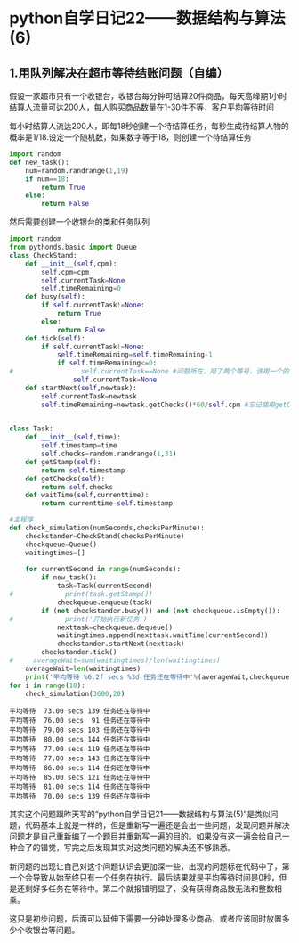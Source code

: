 # python自学日记22——数据结构与算法(6)

## 1.用队列解决在超市等待结账问题（自编）

假设一家超市只有一个收银台，收银台每分钟可结算20件商品，每天高峰期1小时结算人流量可达200人，每人购买商品数量在1-30件不等，客户平均等待时间

每小时结算人流达200人，即每18秒创建一个待结算任务，每秒生成待结算人物的概率是1/18.设定一个随机数，如果数字等于18，则创建一个待结算任务

```python
import random
def new_task():
    num=random.randrange(1,19)
    if num==18:
        return True
    else:
        return False
```

然后需要创建一个收银台的类和任务队列

```python
import random
from pythonds.basic import Queue
class CheckStand:
    def __init__(self,cpm):
        self.cpm=cpm
        self.currentTask=None
        self.timeRemaining=0
    def busy(self):
        if self.currentTask!=None:
            return True
        else:
            return False
    def tick(self):
        if self.currentTask!=None:
            self.timeRemaining=self.timeRemaining-1
            if self.timeRemaining<=0:
#                 self.currentTask==None #问题所在，用了两个等号，该用一个的
                self.currentTask=None
    def startNext(self,newtask):
        self.currentTask=newtask
        self.timeRemaining=newtask.getChecks()*60/self.cpm #忘记使用getChecks了
        

class Task:
    def __init__(self,time):
        self.timestamp=time
        self.checks=random.randrange(1,31)
    def getStamp(self):
        return self.timestamp
    def getChecks(self):
        return self.checks
    def waitTime(self,currenttime):
        return currenttime-self.timestamp

#主程序
def check_simulation(numSeconds,checksPerMinute):
    checkstander=CheckStand(checksPerMinute)
    checkqueue=Queue()
    waitingtimes=[]
    
    for currentSecond in range(numSeconds):
        if new_task():
            task=Task(currentSecond)
#             print(task.getStamp())
            checkqueue.enqueue(task)
        if (not checkstander.busy()) and (not checkqueue.isEmpty()):
#             print('开始执行新任务')
            nexttask=checkqueue.dequeue()
            waitingtimes.append(nexttask.waitTime(currentSecond))
            checkstander.startNext(nexttask)
        checkstander.tick()
#     averageWait=sum(waitingtimes)/len(waitingtimes)
    averageWait=len(waitingtimes)
    print('平均等待 %6.2f secs %3d 任务还在等待中'%(averageWait,checkqueue.size()))
for i in range(10):
    check_simulation(3600,20)
```

```
平均等待  73.00 secs 139 任务还在等待中
平均等待  76.00 secs  91 任务还在等待中
平均等待  79.00 secs 103 任务还在等待中
平均等待  80.00 secs 144 任务还在等待中
平均等待  77.00 secs 119 任务还在等待中
平均等待  77.00 secs 143 任务还在等待中
平均等待  86.00 secs 114 任务还在等待中
平均等待  85.00 secs 121 任务还在等待中
平均等待  81.00 secs 114 任务还在等待中
平均等待  70.00 secs 139 任务还在等待中
```

其实这个问题跟昨天写的“python自学日记21——数据结构与算法(5)”是类似问题，代码基本上就是一样的，但是重新写一遍还是会出一些问题，发现问题并解决问题才是自己重新编了一个题目并重新写一遍的目的。如果没有这一遍会给自己一种会了的错觉，写完之后发现其实对这类问题的解决还不够熟悉。

新问题的出现让自己对这个问题认识会更加深一些，出现的问题标在代码中了，第一个会导致从始至终只有一个任务在执行。最后结果就是平均等待时间是0秒，但是还剩好多任务在等待中。第二个就报错明显了，没有获得商品数无法和整数相乘。

这只是初步问题，后面可以延伸下需要一分钟处理多少商品，或者应该同时放置多少个收银台等问题。

